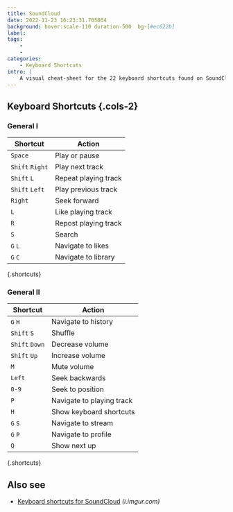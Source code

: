 ```yaml
---
title: SoundCloud
date: 2022-11-23 16:23:31.705804
background: hover:scale-110 duration-500  bg-[#ec622b]
label: 
tags: 
    - 
    - 
categories:
    - Keyboard Shortcuts
intro: |
    A visual cheat-sheet for the 22 keyboard shortcuts found on SoundCloud
---
```




Keyboard Shortcuts {.cols-2}
------------------




### General I

Shortcut | Action
---|---
`Space`  | Play or pause
`Shift` `Right`  | Play next track
`Shift` `L`  | Repeat playing track
`Shift` `Left`  | Play previous track
`Right`  | Seek forward
`L`  | Like playing track
`R`  | Repost playing track
`S`  | Search
`G` `L`  | Navigate to likes
`G` `C`  | Navigate to library
{.shortcuts}




### General II

Shortcut | Action
---|---
`G` `H`  | Navigate to history
`Shift` `S`  | Shuffle
`Shift` `Down`  | Decrease volume
`Shift` `Up`  | Increase volume
`M`  | Mute volume
`Left`  | Seek backwards
`0-9`  | Seek to position
`P`  | Navigate to playing track
`H`  | Show keyboard shortcuts
`G` `S`  | Navigate to stream
`G` `P`  | Navigate to profile
`Q`  | Show next up
{.shortcuts}


Also see
--------
- [Keyboard shortcuts for SoundCloud](https://i.imgur.com/ZQf24je.png) _(i.imgur.com)_
